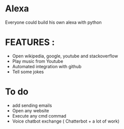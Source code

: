 # Alexa 
Everyone could build his own alexa with python

# FEATURES :
- Open wikipedia, google, youtube and stackoverflow
- Play music from Youtube
- Automated integration with github
- Tell some jokes

# To do
- add sending emails
- Open any website
- Execute any cmd commad
- Voice chatbot exchange ( Chatterbot + a lot of work)

